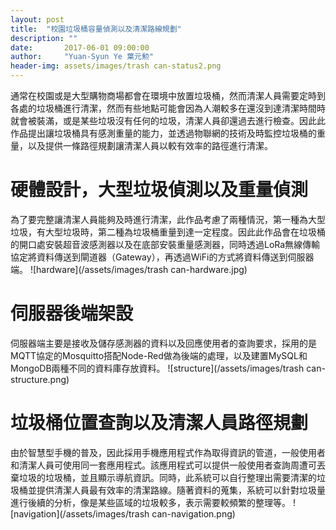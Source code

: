 ```yaml
---
layout: post
title:  "校園垃圾桶容量偵測以及清潔路線規劃"
description: ""
date:       2017-06-01 09:00:00
author:     "Yuan-Syun Ye 葉元勲"
header-img: assets/images/trash can-status2.png
---
```


通常在校園或是大型購物商場都會在環境中放置垃圾桶，然而清潔人員需要定時到各處的垃圾桶進行清潔，然而有些地點可能會因為人潮較多在還沒到達清潔時間時就會被裝滿，或是某些垃圾沒有任何的垃圾，清潔人員卻還過去進行檢查。因此此作品提出讓垃圾桶具有感測重量的能力，並透過物聯網的技術及時監控垃圾桶的重量，以及提供一條路徑規劃讓清潔人員以較有效率的路徑進行清潔。

# 硬體設計，大型垃圾偵測以及重量偵測 #
為了要完整讓清潔人員能夠及時進行清潔，此作品考慮了兩種情況，第一種為大型垃圾，有大型垃圾時，第二種為垃圾桶重量到達一定程度。因此此作品會在垃圾桶的開口處安裝超音波感測器以及在底部安裝重量感測器，同時透過LoRa無線傳輸協定將資料傳送到閘道器（Gateway），再透過WiFi的方式將資料傳送到伺服器端。
![hardware](/assets/images/trash can-hardware.jpg)

# 伺服器後端架設 #
伺服器端主要是接收及儲存感測器的資料以及回應使用者的查詢要求，採用的是MQTT協定的Mosquitto搭配Node-Red做為後端的處理，以及建置MySQL和MongoDB兩種不同的資料庫存放資料。
![structure](/assets/images/trash can-structure.png)

# 垃圾桶位置查詢以及清潔人員路徑規劃 #
由於智慧型手機的普及，因此採用手機應用程式作為取得資訊的管道，一般使用者和清潔人員可使用同一套應用程式。該應用程式可以提供一般使用者查詢周遭可丟棄垃圾的垃圾桶，並且顯示導航資訊。同時，此系統可以自行整理出需要清潔的垃圾桶並提供清潔人員最有效率的清潔路線。隨著資料的蒐集，系統可以針對垃圾量進行後續的分析，像是某些區域的垃圾較多，表示需要較頻繁的整理等。
![navigation](/assets/images/trash can-navigation.png)